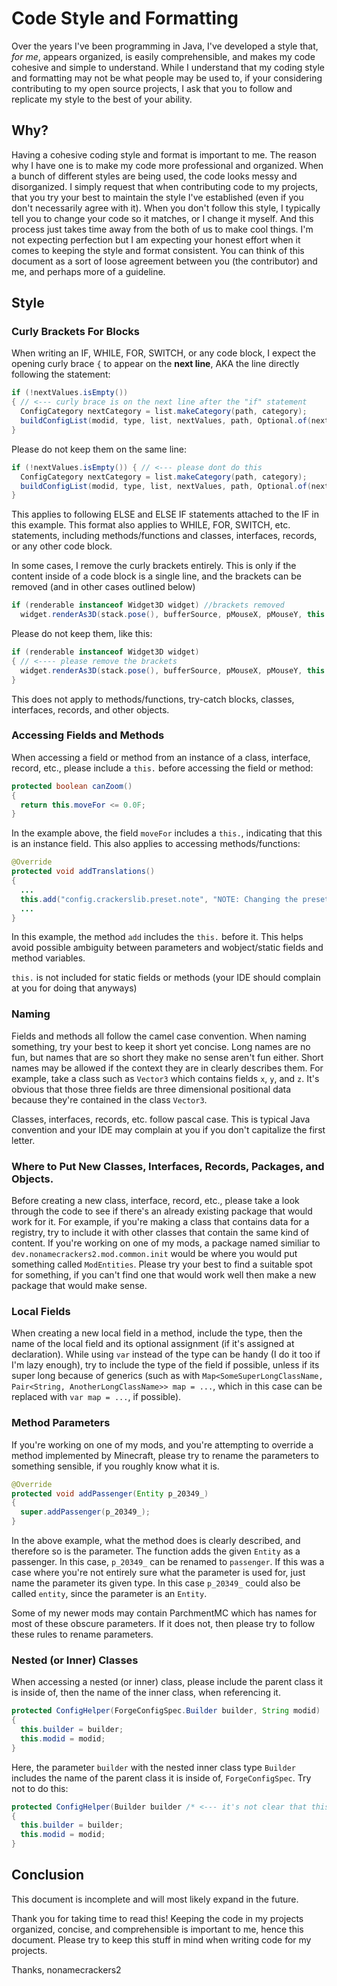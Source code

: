 # Code Style and Formatting

Over the years I've been programming in Java, I've developed a style that, _for me_, appears organized, is easily comprehensible, and makes my code cohesive and simple to understand. While I understand that my coding style and formatting may not be what people may be used to, if your considering contributing to my open source projects, I ask that you to follow and replicate my style to the best of your ability. 

## Why?

Having a cohesive coding style and format is important to me. The reason why I have one is to make my code more professional and organized. When a bunch of different styles are being used, the code looks messy and disorganized. I simply request that when contributing code to my projects, that you try your best to maintain the style I've established (even if you don't necessarily agree with it). When you don't follow this style, I typically tell you to change your code so it matches, or I change it myself. And this process just takes time away from the both of us to make cool things. I'm not expecting perfection but I am expecting your honest effort when it comes to keeping the style and format consistent. You can think of this document as a sort of loose agreement between you (the contributor) and me, and perhaps more of a guideline.

## Style

### Curly Brackets For Blocks

When writing an IF, WHILE, FOR, SWITCH, or any code block, I expect the opening curly brace ``{`` to appear on the **next line**, AKA the line directly following the statement:

```java
if (!nextValues.isEmpty())
{ // <--- curly brace is on the next line after the "if" statement
  ConfigCategory nextCategory = list.makeCategory(path, category);
  buildConfigList(modid, type, list, nextValues, path, Optional.of(nextCategory));
}
```

Please do not keep them on the same line:

```java
if (!nextValues.isEmpty()) { // <--- please dont do this
  ConfigCategory nextCategory = list.makeCategory(path, category);
  buildConfigList(modid, type, list, nextValues, path, Optional.of(nextCategory));
}
```

This applies to following ELSE and ELSE IF statements attached to the IF in this example. This format also applies to WHILE, FOR, SWITCH, etc. statements, including methods/functions and classes, interfaces, records, or any other code block.

In some cases, I remove the curly brackets entirely. This is only if the content inside of a code block is a single line, and the brackets can be removed (and in other cases outlined below)

```java
if (renderable instanceof Widget3D widget) //brackets removed
  widget.renderAs3D(stack.pose(), bufferSource, pMouseX, pMouseY, this.minecraft.getPartialTick());
```

Please do not keep them, like this:

```java
if (renderable instanceof Widget3D widget)
{ // <---- please remove the brackets
  widget.renderAs3D(stack.pose(), bufferSource, pMouseX, pMouseY, this.minecraft.getPartialTick());
}
```

This does not apply to methods/functions, try-catch blocks, classes, interfaces, records, and other objects.

### Accessing Fields and Methods

When accessing a field or method from an instance of a class, interface, record, etc., please include a ``this.`` before accessing the field or method:

```java
protected boolean canZoom() 
{ 
  return this.moveFor <= 0.0F;
}
```

In the example above, the field ``moveFor`` includes a ``this.``, indicating that this is an instance field. This also applies to accessing methods/functions:

```java
@Override
protected void addTranslations()
{
  ...
  this.add("config.crackerslib.preset.note", "NOTE: Changing the preset may override other values, make backups!");
  ...
}
```

In this example, the method ``add`` includes the ``this.`` before it. This helps avoid possible ambiguity between parameters and wobject/static fields and method variables.

``this.`` is not included for static fields or methods (your IDE should complain at you for doing that anyways)

### Naming

Fields and methods all follow the camel case convention. When naming something, try your best to keep it short yet concise. Long names are no fun, but names that are so short they make no sense aren't fun either. Short names may be allowed if the context they are in clearly describes them. For example, take a class such as ``Vector3`` which contains fields ``x``, ``y``, and ``z``. It's obvious that those three fields are three dimensional positional data because they're contained in the class ``Vector3``.

Classes, interfaces, records, etc. follow pascal case. This is typical Java convention and your IDE may complain at you if you don't capitalize the first letter.

### Where to Put New Classes, Interfaces, Records, Packages, and Objects.

Before creating a new class, interface, record, etc., please take a look through the code to see if there's an already existing package that would work for it. For example, if you're making a class that contains data for a registry, try to include it with other classes that contain the same kind of content. If you're working on one of my mods, a package named similiar to ``dev.nonamecrackers2.mod.common.init`` would be where you would put something called ``ModEntities``. Please try your best to find a suitable spot for something, if you can't find one that would work well then make a new package that would make sense.

### Local Fields

When creating a new local field in a method, include the type, then the name of the local field and its optional assignment (if it's assigned at declaration). While using ``var`` instead of the type can be handy (I do it too if I'm lazy enough), try to include the type of the field if possible, unless if its super long because of generics (such as with ``Map<SomeSuperLongClassName, Pair<String, AnotherLongClassName>> map = ...``, which in this case can be replaced with ``var map = ...``, if possible).

### Method Parameters

If you're working on one of my mods, and you're attempting to override a method implemented by Minecraft, please try to rename the parameters to something sensible, if you roughly know what it is.

```java
@Override
protected void addPassenger(Entity p_20349_)
{
  super.addPassenger(p_20349_);
}
```

In the above example, what the method does is clearly described, and therefore so is the parameter. The function adds the given ``Entity`` as a passenger. In this case, ``p_20349_`` can be renamed to ``passenger``. If this was a case where you're not entirely sure what the parameter is used for, just name the parameter its given type. In this case ``p_20349_`` could also be called ``entity``, since the parameter is an ``Entity``.

Some of my newer mods may contain ParchmentMC which has names for most of these obscure parameters. If it does not, then please try to follow these rules to rename parameters.

### Nested (or Inner) Classes

When accessing a nested (or inner) class, please include the parent class it is inside of, then the name of the inner class, when referencing it. 

```java
protected ConfigHelper(ForgeConfigSpec.Builder builder, String modid)
{
  this.builder = builder;
  this.modid = modid;
}
```

Here, the parameter ``builder`` with the nested inner class type ``Builder`` includes the name of the parent class it is inside of, ``ForgeConfigSpec``. Try not to do this:

```java
protected ConfigHelper(Builder builder /* <--- it's not clear that this is a nested inner class */, String modid)
{
  this.builder = builder;
  this.modid = modid;
}
```

## Conclusion

This document is incomplete and will most likely expand in the future.

Thank you for taking time to read this! Keeping the code in my projects organized, concise, and comprehensible is important to me, hence this document. Please try to keep this stuff in mind when writing code for my projects.

Thanks, nonamecrackers2
